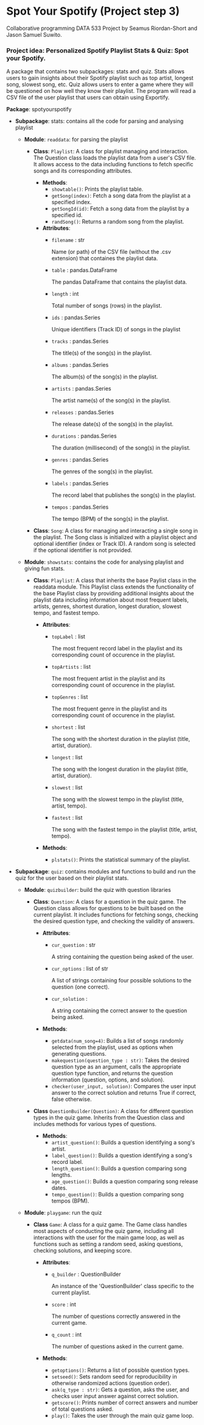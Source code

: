 # Spot Your Spotify (Project step 3)
Collaborative programming DATA 533 Project by Seamus Riordan-Short and Jason Samuel Suwito.

### Project idea: Personalized Spotify Playlist Stats & Quiz: Spot your Spotify.

A package that contains two subpackages: stats and quiz. Stats allows users to gain insights about their Spotify playlist such as top artist, longest song, slowest song, etc. Quiz allows users to enter a game where they will be questioned on how well they know their playlist. The program will read a CSV file of the user playlist that users can obtain using Exportify.

**Package**: spotyourspotify
  - **Subpackage**: stats: contains all the code for parsing and analysing playlist

    - **Module**: `readdata`: for parsing the playlist
        - **Class**: `Playlist`: A class for playlist managing and interaction. The Question class loads the playlist data from a user's CSV file. It allows access to the data including functions to fetch specific songs and its corresponding attributes. 
            - **Methods**: 
                - `showtable()`: Prints the playlist table.
                - `getSong(index)`: Fetch a song data from the playlist at a specified index.
                - `getSongId(id)`: Fetch a song data from the playlist by a specified id. 
                - `randSong()`: Returns a random song from the playlist.
            - **Attributes**:
                - `filename` : str
                    
                    Name (or path) of the CSV file (without the .csv extension) that containes the playlist data.

                - `table` : pandas.DataFrame

                    The pandas DataFrame that contains the playlist data.

                - `length` : int
            
                    Total number of songs (rows) in the playlist.
        
                - `ids` : pandas.Series
            
                    Unique identifiers (Track ID) of songs in the playlist
    
                - `tracks` : pandas.Series
            
                    The title(s) of the song(s) in the playlist.
        
                - `albums` : pandas.Series
                    
                    The album(s) of the song(s) in the playlist.
        
                - `artists` : pandas.Series
            
                    The artist name(s) of the song(s) in the playlist.
        
                - `releases` : pandas.Series
            
                    The release date(s) of the song(s) in the playlist.
        
                - `durations` : pandas.Series
            
                    The duration (millisecond) of the song(s) in the playlist.
        
                - `genres` : pandas.Series
                    
                    The genres of the song(s) in the playlist.

                - `labels` : pandas.Series
                
                    The record label that publishes the song(s) in the playlist.

                - `tempos` : pandas.Series
            
                    The tempo (BPM) of the song(s) in the playlist.

        - **Class**: `Song`: A class for managing and interacting a single song in the playlist. The Song class is initialized with a playlist object and optional identifier (index or Track ID). A random song is selected if the optional identifier is not provided.

    - **Module**: `showstats`: contains the code for analysing playlist and giving fun stats.
        - **Class**: `Playlist`: A class that inherits the base Paylist class in the readdata module. This Playlist class extends the functionality of the base Playlist class by providing additional insights about the playlist data including information about most frequent labels, artists, genres, shortest duration, longest duration, slowest tempo, and fastest tempo.
            - **Attributes**:
                - `topLabel` : list
                    
                    The most frequent record label in the playlist and its corresponding count of occurence in the playlist.

                - `topArtists` : list
                    
                    The most frequent artist in the playlist and its corresponding count of occurence in the playlist.

                - `topGenres` : list
                    
                    The most frequent genre in the playlist and its corresponding count of occurence in the playlist.

                - `shortest` : list
                    
                    The song with the shortest duration in the playlist (title, artist, duration).

                - `longest` : list
                    
                    The song with the longest duration in the playlist (title, artist, duration).

                - `slowest` : list
                    
                    The song with the slowest tempo in the playlist (title, artist, tempo).

                - `fastest` : list
                    
                    The song with the fastest tempo in the playlist (title, artist, tempo).

            - **Methods**:
                - `plstats()`: Prints the statistical summary of the playlist. 

  - **Subpackage**: `quiz`: contains modules and functions to build and run the quiz for the user based on their playlist stats.
    
    - **Module**: `quizbuilder`: build the quiz with question libraries
        
        - **Class**: `Question`: A class for a question in the quiz game. The Question class allows for questions to be built based on the current playlist. It includes functions for fetching songs, checking the desired question type,  and checking the validity of answers.

            - **Attributes**:
                - `cur_question` : str
                    
                    A string containing the question being asked of the user.
    
                - `cur_options` : list of str
        
                    A list of strings containing four possible solutions to the question (one correct).
    
                - `cur_solution` :
        
                    A string containing the correct answer to the question being asked.

            - **Methods**:
                - `getdata(num_song=4)`: Builds a list of songs randomly selected from the playlist, used as options when generating questions.
                - `makequestion(question_type : str)`: Takes the desired question type as an argument, calls the appropriate question type function, and returns the question information (question, options, and solution).
                - `checker(user_input, solution)`:
                Compares the user input answer to the correct solution and returns True if correct, false otherwise.
            
        - **Class** `QuestionBuilder(Question)`: A class for different question types in the quiz game. Inherits from the Question class and includes methods for various types of questions.
            - **Methods**:
                - `artist_question()`: Builds a question identifying a song's artist.
                - `label_question()`: Builds a question identifying a song's record label.
                - `length_question()`: Builds a question comparing song lengths.
                - `age_question()`: Builds a question comparing song release dates.
                - `tempo_question()`: Builds a question comparing song tempos (BPM).

    - **Module**: `playgame`: run the quiz

        - **Class** `Game`: A class for a quiz game. The Game class handles most aspects of conducting the quiz game, including all interactions with the user for the main game loop, as well as functions such as setting a random seed, asking questions, checking solutions, and keeping score.

            - **Attributes**:
                - `q_builder` : QuestionBuilder
        
                    An instance of the 'QuestionBuilder' class specific to the current playlist.
    
                - `score` : int
        
                    The number of questions correctly answered in the current game.
    
                - `q_count` : int
        
                    The number of questions asked in the current game.
            
            - **Methods**:
                - `getoptions()`: Returns a list of possible question types.
                - `setseed()`: Sets random seed for reproducibility in otherwise randomized actions (question order).
                - `ask(q_type : str)`: Gets a question, asks the user, and checks user input answer against correct solution.
                - `getscore()`: Prints number of correct answers and number of total questions asked.
                - `play()`: Takes the user through the main quiz game loop.
